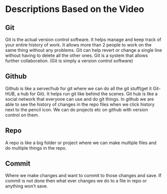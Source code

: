 # Descriptions Based on the Video
## Git
 Git is the actual version control software. It helps manage and keep track of your entire history of work. It allows more than 2 people to work on the same thing without any problems. Git can help revert or change a single line without having to delete all the other ones. Git is a system that allows further collaboration. (Git is simply a version control software)

## Github
Github is like a server/hub for git where we can do all the git stuff(get it Git-HUB, a hub for Git). It helps run git like behind the scenes. Git hub is like a social network that everyone can use and do git things. In github we are able to see the history of changes in the repo files when we click history next to the pencil icon. We can do projects etc on github with version control on them.

## Repo
A repo is like a big folder or project where we can make multiple files and do multiple things in the repo.

## Commit
Where we make changes and want to commit to those changes and save. If commit is not done then what ever changes we do to a file in repo or anything won't save.

